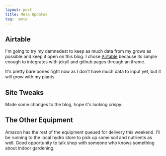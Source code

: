 ```yaml
---
layout: post
title: Meta Updates
tag:  meta
---
```


## Airtable
I'm going to try my damnedest to keep as much data from my grows as possible and keep it open on this blog. I chose [Airtable](https://airtable.com/) because its simple enough to integrates with jekyll and github pages through an iframe.

It's pretty bare bones right now as I don't have much data to input yet, but it will <i class="green">grow</i> with my plants.

## Site Tweaks
Made some changes to the blog, hope it's looking crispy.

## The Other Equipment
Amazon has the rest of the equipment queued for delivery this weekend. I'll be running to the local hydro store to pick up some soil and nutrients as well. Good opportunity to talk shop with someone who knows something about indoor gardening. 